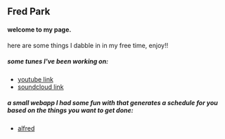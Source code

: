 ## Fred Park


#### welcome to my page.

here are some things I dabble in in my free time, enjoy!!

##### some tunes I've been working on:
- [youtube link](https://www.youtube.com/channel/UCh-lXULbfN2T1v0lofAqkeQ)
- [soundcloud link](https://soundcloud.com/koreanjesuus/)

##### a small webapp I had some fun with that generates a schedule for you based on the things you want to get done:
- [alfred](http://alfredsagenda.com/)
